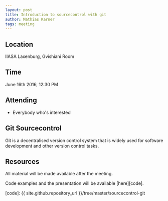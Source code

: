 ```yaml
---
layout: post
title: Introduction to sourcecontrol with git
author: Mathias Karner
tags: meeting 
---
```


## Location

IIASA Laxenburg, Gvishiani Room

## Time

June 16th 2016, 12:30 PM

## Attending

- Everybody who's interested


## Git Sourcecontrol

Git is a decentralised version control system that is widely used for software development and other version control tasks.

## Resources

All material will be made available after the meeting.

Code examples and the presentation will be available [here][code].


[code]: {{ site.github.repository_url }}/tree/master/sourcecontrol-git

